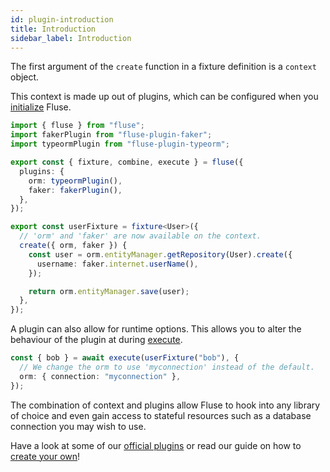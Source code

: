 ```yaml
---
id: plugin-introduction
title: Introduction
sidebar_label: Introduction
---
```


The first argument of the `create` function in a fixture definition is a `context` object.

This context is made up out of plugins, which can be configured when you [initialize](./initialize.md) Fluse.

```typescript
import { fluse } from "fluse";
import fakerPlugin from "fluse-plugin-faker";
import typeormPlugin from "fluse-plugin-typeorm";

export const { fixture, combine, execute } = fluse({
  plugins: {
    orm: typeormPlugin(),
    faker: fakerPlugin(),
  },
});

export const userFixture = fixture<User>({
  // 'orm' and 'faker' are now available on the context.
  create({ orm, faker }) {
    const user = orm.entityManager.getRepository(User).create({
      username: faker.internet.userName(),
    });

    return orm.entityManager.save(user);
  },
});
```

A plugin can also allow for runtime options. This allows you to alter the behaviour of the plugin at during [execute](./execute.md).

```typescript
const { bob } = await execute(userFixture("bob"), {
  // We change the orm to use 'myconnection' instead of the default.
  orm: { connection: "myconnection" },
});
```

The combination of context and plugins allow Fluse to hook into any library of choice and even gain access to stateful resources such as a database connection you may wish to use.

Have a look at some of our [official plugins](./plugin-faker.md) or read our guide on how to [create your own](./create-plugin)!
